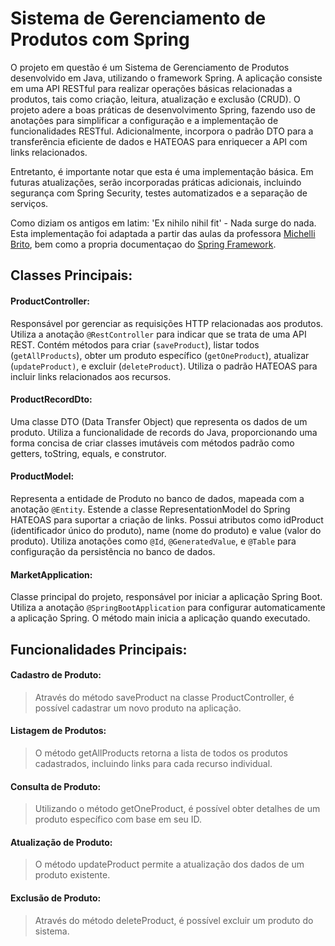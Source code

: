 
# Sistema de Gerenciamento de Produtos com Spring

O projeto em questão é um Sistema de Gerenciamento de Produtos desenvolvido em Java, utilizando o framework Spring. A aplicação consiste em uma API RESTful para realizar operações básicas relacionadas a produtos, tais como criação, leitura, atualização e exclusão (CRUD). O projeto adere a boas práticas de desenvolvimento Spring, fazendo uso de anotações para simplificar a configuração e a implementação de funcionalidades RESTful. Adicionalmente, incorpora o padrão DTO para a transferência eficiente de dados e HATEOAS para enriquecer a API com links relacionados.

Entretanto, é importante notar que esta é uma implementação básica. Em futuras atualizações, serão incorporadas práticas adicionais, incluindo segurança com Spring Security, testes automatizados e a separação de serviços.

Como diziam os antigos em latim: 'Ex nihilo nihil fit' - Nada surge do nada. Esta implementação foi adaptada a partir das aulas da professora [Michelli Brito](https://www.youtube.com/@MichelliBrito), bem como a propria documentaçao do [Spring Framework](https://docs.spring.io/spring-framework/reference/index.html).


## Classes Principais:

#### ProductController:
Responsável por gerenciar as requisições HTTP relacionadas aos produtos.
Utiliza a anotação `@RestController` para indicar que se trata de uma API REST.
Contém métodos para criar (`saveProduct`), listar todos (`getAllProducts`),
obter um produto específico (`getOneProduct`), atualizar (`updateProduct)`, e excluir (`deleteProduct`).
Utiliza o padrão HATEOAS para incluir links relacionados aos recursos. 

#### ProductRecordDto:
Uma classe DTO (Data Transfer Object) que representa os dados de um produto.
Utiliza a funcionalidade de records do Java, proporcionando uma forma concisa de 
criar classes imutáveis com métodos padrão como getters, toString, equals, e construtor.

#### ProductModel:
Representa a entidade de Produto no banco de dados, mapeada com a anotação `@Entity`.
Estende a classe RepresentationModel do Spring HATEOAS para suportar a criação de links.
Possui atributos como idProduct (identificador único do produto), name (nome do produto) e value (valor do produto).
Utiliza anotações como `@Id`, `@GeneratedValue`, e `@Table` para configuração da persistência no banco de dados.

#### MarketApplication:
Classe principal do projeto, responsável por iniciar a aplicação Spring Boot.
Utiliza a anotação `@SpringBootApplication` para configurar automaticamente a aplicação Spring.
O método main inicia a aplicação quando executado.

## Funcionalidades Principais:

#### Cadastro de Produto: 
> Através do método saveProduct na classe ProductController, é possível cadastrar um novo produto na aplicação.
#### Listagem de Produtos: 
> O método getAllProducts retorna a lista de todos os produtos cadastrados, incluindo links para cada recurso individual.
#### Consulta de Produto: 
> Utilizando o método getOneProduct, é possível obter detalhes de um produto específico com base em seu ID.
#### Atualização de Produto: 
> O método updateProduct permite a atualização dos dados de um produto existente.
#### Exclusão de Produto: 
> Através do método deleteProduct, é possível excluir um produto do sistema.


